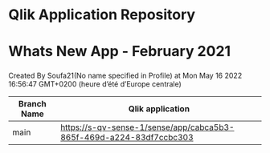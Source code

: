 # Qlik Application Repository 
# Whats New App - February 2021
### 
Created By Soufa21(No name specified in Profile) at Mon May 16 2022 16:56:47 GMT+0200 (heure d’été d’Europe centrale)

Branch Name|Qlik application
---|---
main|[https://s-qv-sense-1/sense/app/cabca5b3-865f-469d-a224-83df7ccbc303](https://s-qv-sense-1/sense/app/cabca5b3-865f-469d-a224-83df7ccbc303)